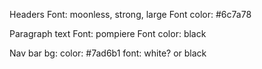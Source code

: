 Headers
Font: moonless, strong, large
Font color: #6c7a78

Paragraph text
Font: pompiere
Font color: black

Nav bar bg:
color: #7ad6b1
font: white? or black
